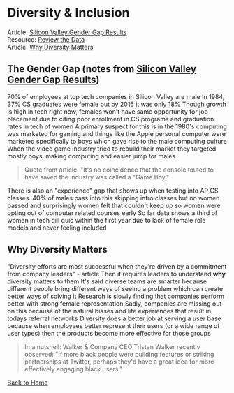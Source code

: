 # Diversity & Inclusion
Article: [Silicon Valley Gender Gap Results](https://qz.com/911737/silicon-valleys-gender-gap-is-the-result-of-computer-game-marketing-20-years-ago/)     
Resource: [Review the Data](https://informationisbeautiful.net/visualizations/diversity-in-tech/)   
Article: [Why Diversity Matters](https://www.usatoday.com/story/tech/columnist/2015/07/21/why-diversity-matters-your-tech-company/30419871/)  


## The Gender Gap (notes from [Silicon Valley Gender Gap Results](https://qz.com/911737/silicon-valleys-gender-gap-is-the-result-of-computer-game-marketing-20-years-ago/))
70% of employees at top tech companies in Silicon Valley are male
In 1984, 37% CS graduates were female but by 2016 it was only 18%
Though growth is high in tech right now, females won't have same opportunity for job placement due to citing poor enrollment in CS programs and graduation rates in tech of women
A primary suspect for this is in the 1980's computing was marketed for gaming and things like the Apple personal computer were marketed specifically to boys which gave rise to the male computing culture
When the video game industry tried to rebuild their market they targeted mostly boys, making computing and easier jump for males

> Quote from article: "It's no coincidence that the console touted to have saved the industry was called a "Game Boy."

There is also an "experience" gap that shows up when testing into AP CS classes. 40% of males pass into this skipping intro classes but no women passed and surprisingly women felt that couldn't keep up so women were opting out of computer related courses early
So far data shows a third of women in tech qill quic within the first year due to lack of female role models and never feeling included 


## Why Diversity Matters
"Diversity efforts are most successful when they're driven by a commitment from company leaders" - article
Then it requires leaders to understand **why** diversity matters to them
It's said diverse teams are smarter because different people bring different ways of seeing a problem which can create better ways of solving it
Research is slowly finding that companies perform better with strong female representation
Sadly, companies are missing out on this because of the natural biases and life experiences that result in todays referral networks
Diversity does a better job at serving a user base because when employees better represent their users (or a wide range of user types) then the products become more effective for those groups

> In a nutshell: Walker & Company CEO Tristan Walker recently observed: "If more black people were building features or striking partnerships at Twitter, perhaps they'd have a great idea for more effectively engaging black users."


[Back to Home](README.md)